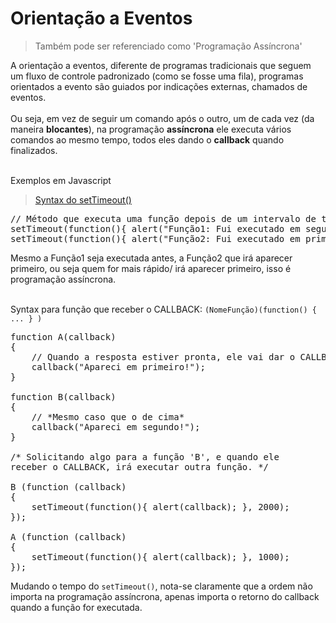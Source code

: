 # Orientação a Eventos

> Também pode ser referenciado como 'Programação Assíncrona'

A orientação a eventos, diferente de programas tradicionais que seguem um fluxo de controle padronizado (como se fosse uma fila),  programas orientados a evento são guiados por indicações externas, chamados de eventos.<br><br> Ou seja, em vez de seguir um comando após o outro, um de cada vez (da maneira **blocantes**), na programação **assíncrona** ele executa vários comandos ao mesmo tempo, todos eles dando o **callback** quando finalizados.<br><br>

Exemplos em Javascript

> [Syntax do setTimeout()](https://www.w3schools.com/jsref/met_win_settimeout.asp)

<pre>
// Método que executa uma função depois de um intervalo de tempo (Milisegundo)
setTimeout(function(){ alert("Função1: Fui executado em segundo!"); }, 4000); 
setTimeout(function(){ alert("Função2: Fui executado em primeiro!"); }, 1000); 
</pre>

Mesmo a Função1 seja executada antes, a Função2 que irá aparecer primeiro, ou seja quem for mais rápido/ irá aparecer primeiro, isso é programação assíncrona.<br><br>

Syntax para função que receber o CALLBACK: `(NomeFunção)(function() { ... } )`

<pre>
function A(callback) 
{
    // Quando a resposta estiver pronta, ele vai dar o CALLBACK
    callback("Apareci em primeiro!");
}

function B(callback) 
{
    // *Mesmo caso que o de cima*
    callback("Apareci em segundo!");
}

/* Solicitando algo para a função 'B', e quando ele
receber o CALLBACK, irá executar outra função. */

B (function (callback) 
{
    setTimeout(function(){ alert(callback); }, 2000);
});

A (function (callback) 
{
    setTimeout(function(){ alert(callback); }, 1000);
});
</pre>

Mudando o tempo do `setTimeout()`, nota-se claramente que a ordem não importa na programação assíncrona, apenas importa o retorno do callback quando a função for executada.
